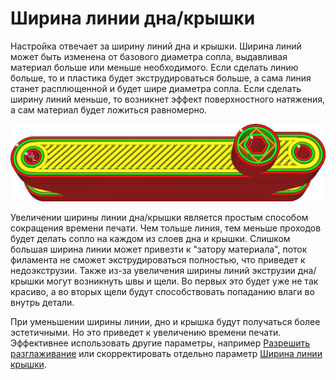 Ширина линии дна/крышки
====
Настройка отвечает за ширину линий дна и крышки. Ширина линий может быть изменена от базового диаметра сопла, выдавливая материал больше или меньше необходимого. Если сделать линию больше, то и пластика будет экструдироваться больше, а сама линия станет расплющенной и будет шире диаметра сопла. Если сделать ширину линий меньше, то возникнет эффект поверхностного натяжения, а сам материал будет ложиться равномерно.

![Линии у крышки широкие, больше чем в других местах](../../../articles/images/skin_line_width.png)

Увеличении ширины линии дна/крышки является простым способом сокращения времени печати. Чем тольше линия, тем меньше проходов будет делать сопло на каждом из слоев дна и крышки. Слишком большая ширина линии может привезти к "затору материала", поток филамента не сможет экструдироваться полностью, что приведет к недоэкструзии. Также из-за увеличения ширины линий экструзии дна/крышки могут возникнуть швы и щели. Во первых это будет уже не так красиво, а во вторых щели будут способствовать попаданию влаги во внутрь детали.

При уменьшении ширины линии, дно и крышка будут получаться более эстетичными. Но это приведет к увеличению времени печати. Эффективнее использовать другие параметры, например [Разрешить разглаживание](../top_bottom/ironing_enabled.md) или скорректировать отдельно параметр [Ширина линии крышки](../../../articles/experimental/roofing_line_width.md).